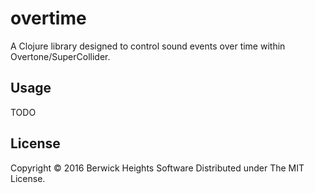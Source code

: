# overtime

A Clojure library designed to control sound events over time within Overtone/SuperCollider.

## Usage

TODO

## License

Copyright © 2016 Berwick Heights Software
Distributed under The MIT License.

